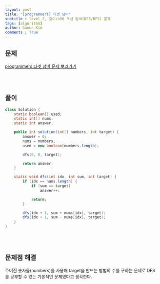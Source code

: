 ```yaml
---
layout: post
title: "[programmers] 타겟 넘버"
subtitle : level 2, 깊이/너비 우선 탐색(DFS/BFS) 문제
tags: [algorithm]
author: Gaeun Kim
comments : True
---
```


<h2>문제</h2>

[programmers 타겟 넘버 문제 보러가기](https://programmers.co.kr/learn/courses/30/lessons/43165)

<br><br>

<h2>풀이</h2>

```java
class Solution {
	static boolean[] used;
	static int[] nums;
	static int answer;

	public int solution(int[] numbers, int target) {
		answer = 0;
		nums = numbers;
		used = new boolean[numbers.length];

		dfs(0, 0, target);

		return answer;
	}

	static void dfs(int idx, int sum, int target) {
		if (idx == nums.length) {
			if (sum == target)
				answer++;

			return;
		}

		dfs(idx + 1, sum + nums[idx], target);
		dfs(idx + 1, sum - nums[idx], target);
	}
}
```

<br><br>

<h2>문제점 해결</h2>

주어진 숫자들(numbers)를 사용해 target을 만드는 방법의 수를 구하는 문제로 DFS를 공부할 수 있는 기본적인 문제였다고 생각한다.